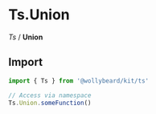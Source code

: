 # Ts.Union

_Ts_ / **Union**

## Import

```typescript
import { Ts } from '@wollybeard/kit/ts'

// Access via namespace
Ts.Union.someFunction()
```
